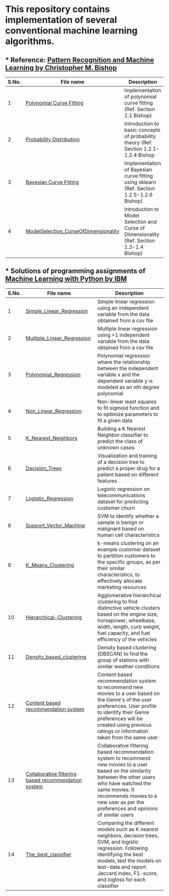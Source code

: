 # This repository contains implementation of several conventional machine learning algorithms.

## * Reference: [Pattern Recognition and Machine Learning by Christopher M. Bishop](https://www.microsoft.com/en-us/research/people/cmbishop/prml-book/)

| **S.No.**| **File name** | **Description** |
| ----|--------|-------------|
| 1 | [Polynomial Curve Fitting](https://github.com/ruchikaverma-iitg/Machine_Learning_Youtube_Channel/blob/master/Machine_Learning/Polynomial%20Curve%20Fitting.ipynb) | Implementation of polynomial curve fitting (Ref. Section 1.1 Bishop)|
| 2 |  [Probability Distribution](https://github.com/ruchikaverma-iitg/Machine_Learning_Youtube_Channel/blob/master/Machine_Learning/Probability%20Distribution.ipynb) | Introduction to basic concepts of probability theory (Ref. Section 1.2.1-1.2.4 Bishop|
| 3 | [Bayesian Curve Fitting](https://github.com/ruchikaverma-iitg/Machine_Learning_Youtube_Channel/blob/master/Machine_Learning/Bayesian%20Curve%20Fitting.ipynb) | Implementation of Bayesian curve fitting using sklearn (Ref. Section 1.2.5-1.2.6 Bishop)|
| 4 | [ModelSelection_CurseOfDimensionality](https://github.com/ruchikaverma-iitg/Machine_Learning_Youtube_Channel/blob/master/Machine_Learning/ModelSelection_CurseOfDimensionality.ipynb) | Introduction to Model Selection and Curse of Dimensionality (Ref. Section 1.3-1.4 Bishop)|

## * Solutions of programming assignments of [Machine Learning with Python by IBM](https://www.coursera.org/learn/machine-learning-with-python/home/welcome)

| **S.No.**| **File name** | **Description** |
| ----|--------|-------------|
| 1 | [Simple_Linear_Regression](https://github.com/ruchikaverma-iitg/ML-DL-RL_Codes/blob/master/Machine_Learning/L1-Simple-Linear-Regression.ipynb) | Simple linear regression using an independent variable from the data obtained from a csv file|
| 2 | [Multiple_Linear_Regression](https://github.com/ruchikaverma-iitg/ML-DL-RL_Codes/blob/master/Machine_Learning/L2-Mulitple-Linear-Regression.ipynb) | Multiple linear regression using >1 independent variable from the data obtained from a csv file|
| 3 | [Polynomial_Regression](https://github.com/ruchikaverma-iitg/ML-DL-RL_Codes/blob/master/Machine_Learning/L3-Polynomial-Regression.ipynb) | Polynomial regression where the relationship between the independent variable x and the dependent variable y is modeled as an nth degree polynomial|
| 4 | [Non_Linear_Regression](https://github.com/ruchikaverma-iitg/ML-DL-RL_Codes/blob/master/Machine_Learning/L4-NonLinearRegression.ipynb) | Non-linear least squares to fit sigmoid function and to optimize parameters to fit a given data|
| 5 | [K_Nearest_Neighbors](https://github.com/ruchikaverma-iitg/ML-DL-RL_Codes/blob/master/Machine_Learning/L5-K-Nearest-neighbors.ipynb) | Building a K Nearest Neighbor classifier to predict the class of unknown cases|
| 6 | [Decision_Trees](https://github.com/ruchikaverma-iitg/ML-DL-RL_Codes/blob/master/Machine_Learning/L6-Decision-Trees.ipynb) | Visualization and training of a decision tree to predict a proper drug for a patient based on different features|
| 7 | [Logistic_Regression](https://github.com/ruchikaverma-iitg/ML-DL-RL_Codes/blob/master/Machine_Learning/L7-Logistic-Regression.ipynb) | Logistic regression on telecommunications dataset for predicting customer churn|
| 8 | [Support_Vector_Machine](https://github.com/ruchikaverma-iitg/ML-DL-RL_Codes/blob/master/Machine_Learning/L8-SVM.ipynb) | SVM to identify whether a sample is benign or malignant based on human cell characteristics|
| 9 | [K_Means_Clustering](https://github.com/ruchikaverma-iitg/ML-DL-RL_Codes/blob/master/Machine_Learning/L9-K-Means-Clustering.ipynb) | k-means clustering on an example customer dataset to partition customers to the specific groups, as per their similar characteristics, to effectively allocate marketing resources|
| 10 |[Hierarchical-Clustering](https://github.com/ruchikaverma-iitg/ML-DL-RL_Codes/blob/master/Machine_Learning/L10-Hierarchical-Clustering.ipynb) | Agglomerative hierarchical clustering to find distinctive vehicle clusters based on the engine size, horsepower, wheelbase, width, length, curb weight, fuel capacity, and fuel efficiency of the vehicles|
| 11 |[Density_based_clustering](https://github.com/ruchikaverma-iitg/ML-DL-RL_Codes/blob/master/Machine_Learning/L11-Density-based-clustering-DBSCAN.ipynb) | Density based clustering (DBSCAN) to find the group of stations with similar weather conditions|
| 12 |[Content based recommendation system](https://github.com/ruchikaverma-iitg/ML-DL-RL_Codes/blob/master/Machine_Learning/L12-RecSys-Content-Based-movies.ipynb) | Content based recommendation system to recommend new movies to a user based on the Genre's of the user preferences. User profile to identify their Genre preferences will be created using previous ratings or information taken from the same user|
| 13 |[Collaborative filtering based recommendation system](https://github.com/ruchikaverma-iitg/ML-DL-RL_Codes/blob/master/Machine_Learning/L13-RecSys-Collaborative-Filtering-movies.ipynb) | Collaborative filtering based recommendation system to recommend new movies to a user based on the similarity between the other users who have watched the same movies. It recommends movies to a new user as per the preferences and opinions of similar users|
| 14 |[The_best_classifier](https://github.com/ruchikaverma-iitg/ML-DL-RL_Codes/blob/master/Machine_Learning/The_best_classifier.ipynb) | Comparing the different models such as K nearest neighbors, decision trees, SVM, and logistic regression. Following identifying the best models, test the models on test-data and report Jaccard index, F1-score, and logloss for each classifier|
